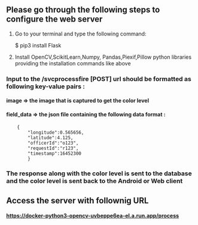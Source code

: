## Please go through the following steps to configure the web server

1. Go to your terminal and type the following command:

    $ pip3 install Flask
    
2. Install OpenCV,ScikitLearn,Numpy, Pandas,Piexif,Pillow python libraries providing the installation commands like above

### Input to the /svcprocessfire [POST] url should be formatted as following key-value pairs :

#### image => the image that is captured to get the color level
#### field_data => the json file containing the following data format :
        {
            "longitude":0.565656,
            "latitude":4.125,
            "officerId":"o123",
            "requestId":"r123",
            "timestamp":16452300
            }
            
### The response along with the color level is sent to the database and the color level is sent back to the Android or Web client

## Access the server with follownig URL
#### https://docker-python3-opencv-uvbeppe6ea-el.a.run.app/process

